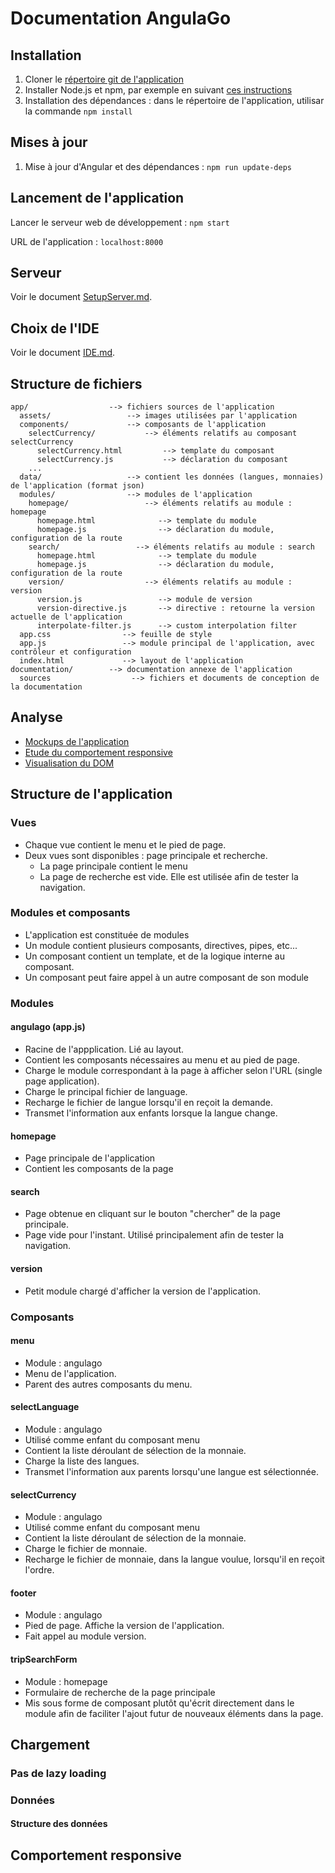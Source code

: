 # Documentation AngulaGo
## Installation
1. Cloner le [répertoire git de l'application](https://github.com/CPNV-ES/AngulaGo)
1. Installer Node.js et npm, par exemple en suivant [ces instructions](https://phoenixnap.com/kb/install-node-js-npm-on-windows)
1. Installation des dépendances : dans le répertoire de l'application, utilisar la commande `npm install`

## Mises à jour
1. Mise à jour d'Angular et des dépendances : `npm run update-deps`

## Lancement de l'application
Lancer le serveur web de développement : `npm start`

URL de l'application : `localhost:8000`

## Serveur
Voir le document [SetupServer.md](documentation/SetupServer.md).

## Choix de l'IDE
Voir le document [IDE.md](documentation/IDE.md).

## Structure de fichiers
```
app/                  --> fichiers sources de l'application
  assets/                 --> images utilisées par l'application
  components/             --> composants de l'application
    selectCurrency/           --> éléments relatifs au composant selectCurrency
      selectCurrency.html         --> template du composant
      selectCurrency.js           --> déclaration du composant
    ...
  data/                   --> contient les données (langues, monnaies) de l'application (format json)
  modules/                --> modules de l'application
    homepage/                 --> éléments relatifs au module : homepage
      homepage.html              --> template du module
      homepage.js                --> déclaration du module, configuration de la route
    search/                 --> éléments relatifs au module : search
      homepage.html              --> template du module
      homepage.js                --> déclaration du module, configuration de la route
    version/                  --> éléments relatifs au module : version
      version.js                 --> module de version
      version-directive.js       --> directive : retourne la version actuelle de l'application
      interpolate-filter.js      --> custom interpolation filter
  app.css                --> feuille de style    
  app.js                 --> module principal de l'application, avec contrôleur et configuration
  index.html             --> layout de l'application
documentation/        --> documentation annexe de l'application
  sources                  --> fichiers et documents de conception de la documentation
```

## Analyse
* [Mockups de l'application](documentation/mockups.pdf)
* [Etude du comportement responsive](documentation/responsive%20behavior.md)
* [Visualisation du DOM](documentation/DOM_visualisation.md)

## Structure de l'application
### Vues
* Chaque vue contient le menu et le pied de page.
* Deux vues sont disponibles : page principale et recherche.
    * La page principale contient le menu
    * La page de recherche est vide. Elle est utilisée afin de tester la navigation.

### Modules et composants
* L'application est constituée de modules
* Un module contient plusieurs composants, directives, pipes, etc...
* Un composant contient un template, et de la logique interne au composant.
* Un composant peut faire appel à un autre composant de son module

### Modules
#### angulago (app.js)
* Racine de l'appplication. Lié au layout. 
* Contient les composants nécessaires au menu et au pied de page.
* Charge le module correspondant à la page à afficher selon l'URL (single page application).
* Charge le principal fichier de language.
* Recharge le fichier de langue lorsqu'il en reçoit la demande.
* Transmet l'information aux enfants lorsque la langue change.

#### homepage
* Page principale de l'application
* Contient les composants de la page

#### search
* Page obtenue en cliquant sur le bouton "chercher" de la page principale.
* Page vide pour l'instant. Utilisé principalement afin de tester la navigation.

#### version
* Petit module chargé d'afficher la version de l'application.
 
### Composants
#### menu
* Module : angulago
* Menu de l'application.
* Parent des autres composants du menu.

#### selectLanguage
* Module : angulago
* Utilisé comme enfant du composant menu
* Contient la liste déroulant de sélection de la monnaie.
* Charge la liste des langues. 
* Transmet l'information aux parents lorsqu'une langue est sélectionnée.

#### selectCurrency
* Module : angulago
* Utilisé comme enfant du composant menu
* Contient la liste déroulant de sélection de la monnaie.
* Charge le fichier de monnaie.
* Recharge le fichier de monnaie, dans la langue voulue, lorsqu'il en reçoit l'ordre.

#### footer
* Module : angulago
* Pied de page. Affiche la version de l'application.
* Fait appel au module version.

#### tripSearchForm
* Module : homepage
* Formulaire de recherche de la page principale
* Mis sous forme de composant plutôt qu'écrit directement dans le module afin de faciliter l'ajout futur de nouveaux éléments dans la page.

## Chargement
### Pas de lazy loading
### Données
#### Structure des données

## Comportement responsive
